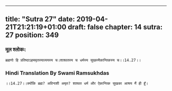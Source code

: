 
---
title: "Sutra 27"
date: 2019-04-21T21:21:19+01:00
draft: false
chapter: 14
sutra: 27
position: 349
---
### मूल श्लोकः:
```
ब्रह्मणो हि प्रतिष्ठाऽहममृतस्याव्ययस्य च।शाश्वतस्य च धर्मस्य सुखस्यैकान्तिकस्य च।।14.27।।

```

### Hindi Translation By Swami Ramsukhdas
```
।।14.27।।क्योंकि ब्रह्म? अविनाशी अमृत? शाश्वत धर्म और ऐकान्तिक सुखका आश्रय मैं ही हूँ।

```

